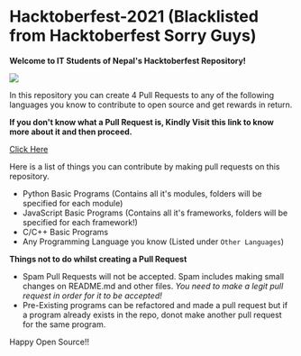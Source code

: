 # Hacktoberfest-2021 (Blacklisted from Hacktoberfest Sorry Guys)

**Welcome to IT Students of Nepal's Hacktoberfest Repository!**

![](https://cdn.discordapp.com/attachments/834465205265236021/890556542892507146/Frame_83.jpg)

In this repository you can create 4 Pull Requests to any of the following languages you know to contribute to open source and get rewards in return.

**If you don't know what a Pull Request is, Kindly Visit this link to know more about it and then proceed.**

[Click Here](https://opensource.com/article/19/7/create-pull-request-github)

Here is a list of things you can contribute by making pull requests on this repository.

- Python Basic Programs (Contains all it's modules, folders will be specified for each module)
- JavaScript Basic Programs (Contains all it's frameworks, folders will be specified for each framework!)
- C/C++ Basic Programs
- Any Programming Language you know (Listed under `Other Languages`)

**Things not to do whilst creating a Pull Request**

- Spam Pull Requests will not be accepted. Spam includes making small changes on README.md and other files. _You need to make a legit pull request in order for it to be accepted!_
- Pre-Existing programs can be refactored and made a pull request but if a program already exists in the repo, donot make another pull request for the same program.

Happy Open Source!!
